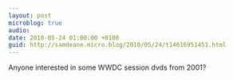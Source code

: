 ```yaml
---
layout: post
microblog: true
audio: 
date: 2010-05-24 01:00:00 +0100
guid: http://samdeane.micro.blog/2010/05/24/t14616951451.html
---
```

Anyone interested in some WWDC session dvds from 2001?
